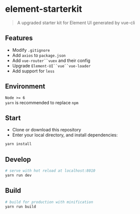 # element-starterkit

> A upgraded starter kit for Element UI generated by vue-cli 

## Features

 - Modify `.gitignore`  
 - Add `axios` to `package.json`  
 - Add `vue-router``vuex` and their config  
 - Upgrade `Element-UI``vue``vue-loader`  
 - Add support for `less`  

## Environment

 `Node >= 6`  
 `yarn` is recommended to replace `npm`  

## Start

 - Clone or download this repository
 - Enter your local directory, and install dependencies:

``` bash
yarn install
```

## Develop

``` bash
# serve with hot reload at localhost:8010
yarn run dev
```

## Build

``` bash
# build for production with minification
yarn run build
```
